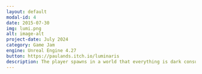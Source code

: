 ```yaml
---
layout: default
modal-id: 4
date: 2015-07-30
img: lumi.png
alt: image-alt
project-date: July 2024
category: Game Jam
engine: Unreal Engine 4.27
button: https://paulands.itch.io/luminaris
description: The player spawns in a world that everything is dark consumed by shadows, which he then lights up as he walks around. By passing two levels the player reaches the end by using some strange boxes that combine to become bigger, to reach his goal.
---
```

